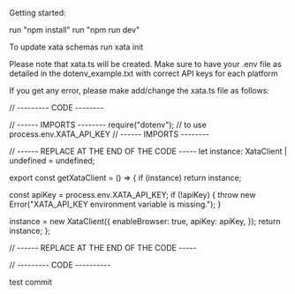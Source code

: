 Getting started:

run "npm install"
run "npm run dev"

To update xata schemas run
xata init

Please note that xata.ts will be created.
Make sure to have your .env file as detailed in the dotenv_example.txt with correct API keys for each platform

If you get any error, please make add/change the xata.ts file as follows:

// --------- CODE --------

// ------ IMPORTS --------
require("dotenv"); // to use process.env.XATA_API_KEY
// ------ IMPORTS --------

// ------ REPLACE AT THE END OF THE CODE -----
let instance: XataClient | undefined = undefined;

export const getXataClient = () => {
if (instance) return instance;

const apiKey = process.env.XATA_API_KEY;
if (!apiKey) {
throw new Error("XATA_API_KEY environment variable is missing.");
}

instance = new XataClient({
enableBrowser: true,
apiKey: apiKey,
});
return instance;
};

// ------ REPLACE AT THE END OF THE CODE -----

// --------- CODE ----------

test commit